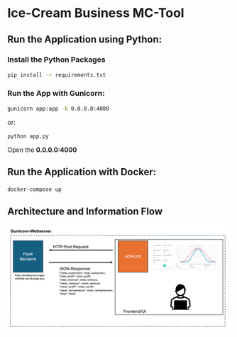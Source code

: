 # Ice-Cream Business MC-Tool

## Run the Application using Python: 

### Install the Python Packages

```sh
pip install -r requirements.txt
```

### Run the App with Gunicorn:

```sh
gunicorn app:app -b 0.0.0.0:4000
```
or: 

```sh
python app.py
```

Open the **0.0.0.0:4000**

## Run the Application with Docker:

```sh
docker-compose up
```


## Architecture and Information Flow
![alt text](image.png)